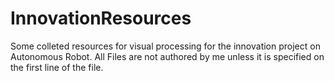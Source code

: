 # InnovationResources
Some colleted resources for visual processing for the innovation project on Autonomous Robot.
All Files are not authored by me unless it is specified on the first line of the file.
